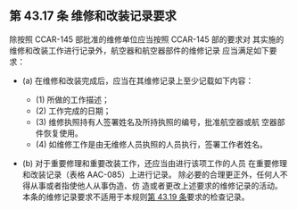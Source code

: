 ## 第 43.17 条 维修和改装记录要求
除按照 CCAR-145 部批准的维修单位应当按照 CCAR-145 部的要求对
其实施的维修和改装工作进行记录外，航空器和航空器部件的维修记录
应当满足如下要求：

- (a) 在维修和改装完成后，应当在其维修记录上至少记载如下内容：

	+ (1) 所做的工作描述；
	+ (2) 工作完成的日期；
	+ (3) 维修执照持有人签署姓名及所持执照的编号，批准航空器或航
空器部件恢复使用。
	+ (4) 如维修工作是由无维修人员执照的人员执行，签署工作者姓名。
- (b) 对于重要修理和重要改装工作，还应当由进行该项工作的人员
在重要修理和改装记录（表格 AAC-085）上进行记录。
除必要的合理更正外，任何人不得从事或者指使他人从事伪造、仿
造或者更改上述要求的维修记录的活动。
本条的维修记录要求不适用于本规则[第 43.19 条](19.md)要求的检查记录。